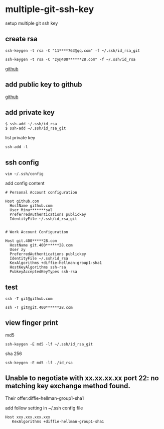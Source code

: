 # multiple-git-ssh-key

setup multiple git ssh key

## create rsa

```
ssh-keygen -t rsa -C "11****763@qq.com" -f ~/.ssh/id_rsa_git
```

```
ssh-keygen -t rsa -C "zy@400******28.com" -f ~/.ssh/id_rsa
```

[github](https://docs.github.com/en/github/authenticating-to-github/connecting-to-github-with-ssh/generating-a-new-ssh-key-and-adding-it-to-the-ssh-agent)

## add public key to github

[github](https://docs.github.com/en/github/authenticating-to-github/connecting-to-github-with-ssh/adding-a-new-ssh-key-to-your-github-account)

## add private key

```
$ ssh-add ~/.ssh/id_rsa
$ ssh-add ~/.ssh/id_rsa_git
```

list private key

```
ssh-add -l
```

## ssh config

```
vim ~/.ssh/config
```

add config content

```
# Personal Account configuration

Host github.com
  HostName github.com
  User Minu*******sal
  PreferredAuthentications publickey
  IdentityFile ~/.ssh/id_rsa_git


# Work Account Configuration

Host git.400*****28.com
  HostName git.400******28.com
  User zy
  PreferredAuthentications publickey
  IdentityFile ~/.ssh/id_rsa
  KexAlgorithms +diffie-hellman-group1-sha1
  HostKeyAlgorithms ssh-rsa
  PubkeyAcceptedKeyTypes ssh-rsa
```

## test

```
ssh -T git@github.com
```

```
ssh -T git@git.400******28.com
```

## view finger print

md5

```
ssh-keygen -E md5 -lf ~/.ssh/id_rsa_git
```

sha 256

```
ssh-keygen -E md5 -lf ./id_rsa
```

## Unable to negotiate with xx.xx.xx.xx port 22: no matching key exchange method found.

Their offer:diffie-hellman-group1-sha1

add follow setting in ~/.ssh config file
```
Host xxx.xxx.xxx.xxx
   KexAlgorithms +diffie-hellman-group1-sha1
```
